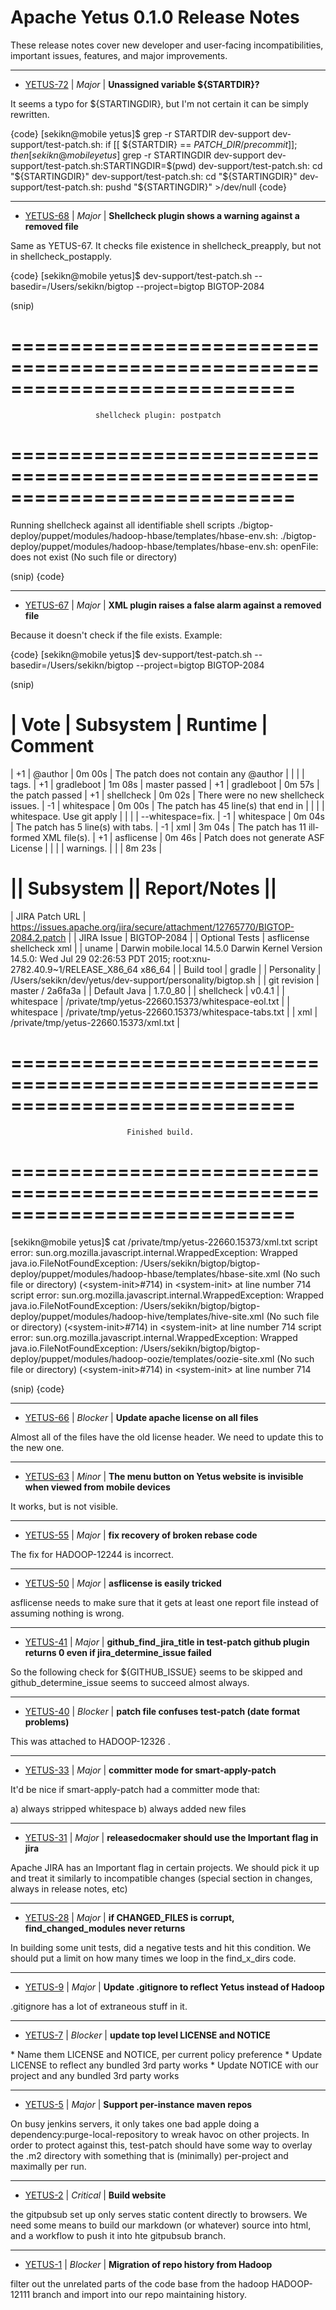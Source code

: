 
<!---
# Licensed to the Apache Software Foundation (ASF) under one
# or more contributor license agreements.  See the NOTICE file
# distributed with this work for additional information
# regarding copyright ownership.  The ASF licenses this file
# to you under the Apache License, Version 2.0 (the
# "License"); you may not use this file except in compliance
# with the License.  You may obtain a copy of the License at
#
#     http://www.apache.org/licenses/LICENSE-2.0
#
# Unless required by applicable law or agreed to in writing, software
# distributed under the License is distributed on an "AS IS" BASIS,
# WITHOUT WARRANTIES OR CONDITIONS OF ANY KIND, either express or implied.
# See the License for the specific language governing permissions and
# limitations under the License.
-->
# Apache Yetus  0.1.0 Release Notes

These release notes cover new developer and user-facing incompatibilities, important issues, features, and major improvements.


---

* [YETUS-72](https://issues.apache.org/jira/browse/YETUS-72) | *Major* | **Unassigned variable ${STARTDIR}?**

It seems a typo for $\{STARTINGDIR}, but I'm not certain it can be simply rewritten.

{code}
[sekikn@mobile yetus]$ grep -r STARTDIR dev-support
dev-support/test-patch.sh:  if [[ ${STARTDIR} == ${PATCH\_DIR}/precommit ]]; then
[sekikn@mobile yetus]$ grep -r STARTINGDIR dev-support
dev-support/test-patch.sh:STARTINGDIR=$(pwd)
dev-support/test-patch.sh:  cd "${STARTINGDIR}"
dev-support/test-patch.sh:  cd "${STARTINGDIR}"
dev-support/test-patch.sh:  pushd "${STARTINGDIR}" \>/dev/null
{code}


---

* [YETUS-68](https://issues.apache.org/jira/browse/YETUS-68) | *Major* | **Shellcheck plugin shows a warning against a removed file**

Same as YETUS-67. It checks file existence in shellcheck\_preapply, but not in shellcheck\_postapply.

{code}
[sekikn@mobile yetus]$ dev-support/test-patch.sh --basedir=/Users/sekikn/bigtop --project=bigtop BIGTOP-2084

(snip)

============================================================================
============================================================================
                       shellcheck plugin: postpatch
============================================================================
============================================================================


Running shellcheck against all identifiable shell scripts
./bigtop-deploy/puppet/modules/hadoop-hbase/templates/hbase-env.sh: ./bigtop-deploy/puppet/modules/hadoop-hbase/templates/hbase-env.sh: openFile: does not exist (No such file or directory)

(snip)
{code}


---

* [YETUS-67](https://issues.apache.org/jira/browse/YETUS-67) | *Major* | **XML plugin raises a false alarm against a removed file**

Because it doesn't check if the file exists. Example:

{code}
[sekikn@mobile yetus]$ dev-support/test-patch.sh --basedir=/Users/sekikn/bigtop --project=bigtop BIGTOP-2084

(snip)

\| Vote \|      Subsystem \|  Runtime   \| Comment
============================================================================
\|  +1  \|       @author  \|  0m 00s    \| The patch does not contain any @author 
\|      \|                \|            \| tags.
\|  +1  \|    gradleboot  \|  1m 08s    \| master passed 
\|  +1  \|    gradleboot  \|  0m 57s    \| the patch passed 
\|  +1  \|    shellcheck  \|  0m 02s    \| There were no new shellcheck issues. 
\|  -1  \|    whitespace  \|  0m 00s    \| The patch has 45 line(s) that end in 
\|      \|                \|            \| whitespace. Use git apply
\|      \|                \|            \| --whitespace=fix.
\|  -1  \|    whitespace  \|  0m 04s    \| The patch has 5 line(s) with tabs. 
\|  -1  \|           xml  \|  3m 04s    \| The patch has 11 ill-formed XML file(s). 
\|  +1  \|    asflicense  \|  0m 46s    \| Patch does not generate ASF License 
\|      \|                \|            \| warnings.
\|      \|                \|  8m 23s    \| 


\|\| Subsystem \|\| Report/Notes \|\|
============================================================================
\| JIRA Patch URL \| https://issues.apache.org/jira/secure/attachment/12765770/BIGTOP-2084.2.patch \|
\| JIRA Issue \| BIGTOP-2084 \|
\| Optional Tests \| asflicense shellcheck  xml  \|
\| uname \| Darwin mobile.local 14.5.0 Darwin Kernel Version 14.5.0: Wed Jul 29 02:26:53 PDT 2015; root:xnu-2782.40.9~1/RELEASE\_X86\_64 x86\_64 \|
\| Build tool \| gradle \|
\| Personality \| /Users/sekikn/dev/yetus/dev-support/personality/bigtop.sh \|
\| git revision \| master / 2a6fa3a \|
\| Default Java \| 1.7.0\_80 \|
\| shellcheck \| v0.4.1 \|
\| whitespace \| /private/tmp/yetus-22660.15373/whitespace-eol.txt \|
\| whitespace \| /private/tmp/yetus-22660.15373/whitespace-tabs.txt \|
\| xml \| /private/tmp/yetus-22660.15373/xml.txt \|


============================================================================
============================================================================
                              Finished build.
============================================================================
============================================================================


[sekikn@mobile yetus]$ cat /private/tmp/yetus-22660.15373/xml.txt
script error: sun.org.mozilla.javascript.internal.WrappedException: Wrapped java.io.FileNotFoundException: /Users/sekikn/bigtop/bigtop-deploy/puppet/modules/hadoop-hbase/templates/hbase-site.xml (No such file or directory) (\<system-init\>#714) in \<system-init\> at line number 714
script error: sun.org.mozilla.javascript.internal.WrappedException: Wrapped java.io.FileNotFoundException: /Users/sekikn/bigtop/bigtop-deploy/puppet/modules/hadoop-hive/templates/hive-site.xml (No such file or directory) (\<system-init\>#714) in \<system-init\> at line number 714
script error: sun.org.mozilla.javascript.internal.WrappedException: Wrapped java.io.FileNotFoundException: /Users/sekikn/bigtop/bigtop-deploy/puppet/modules/hadoop-oozie/templates/oozie-site.xml (No such file or directory) (\<system-init\>#714) in \<system-init\> at line number 714

(snip)
{code}


---

* [YETUS-66](https://issues.apache.org/jira/browse/YETUS-66) | *Blocker* | **Update apache license on all files**

Almost all of the files have the old license header.  We need to update this to the new one.


---

* [YETUS-63](https://issues.apache.org/jira/browse/YETUS-63) | *Minor* | **The menu button on Yetus website is invisible when viewed from mobile devices**

It works, but is not visible.


---

* [YETUS-55](https://issues.apache.org/jira/browse/YETUS-55) | *Major* | **fix recovery of broken rebase code**

The fix for HADOOP-12244 is incorrect.


---

* [YETUS-50](https://issues.apache.org/jira/browse/YETUS-50) | *Major* | **asflicense is easily tricked**

asflicense needs to make sure that it gets at least one report file instead of assuming nothing is wrong.


---

* [YETUS-41](https://issues.apache.org/jira/browse/YETUS-41) | *Major* | **github\_find\_jira\_title in test-patch github plugin returns 0 even if jira\_determine\_issue failed**

So the following check for $\{GITHUB\_ISSUE} seems to be skipped and github\_determine\_issue seems to succeed almost always.


---

* [YETUS-40](https://issues.apache.org/jira/browse/YETUS-40) | *Blocker* | **patch file confuses test-patch (date format problems)**

This was attached to HADOOP-12326 .


---

* [YETUS-33](https://issues.apache.org/jira/browse/YETUS-33) | *Major* | **committer mode for smart-apply-patch**

It'd be nice if smart-apply-patch had a committer mode that:

a) always stripped whitespace
b) always added new files


---

* [YETUS-31](https://issues.apache.org/jira/browse/YETUS-31) | *Major* | **releasedocmaker should use the Important flag in jira**

Apache JIRA has an Important flag in certain projects.  We should pick it up and treat it similarly to incompatible changes (special section in changes, always in release notes, etc)


---

* [YETUS-28](https://issues.apache.org/jira/browse/YETUS-28) | *Major* | **if CHANGED\_FILES is corrupt, find\_changed\_modules never returns**

In building some unit tests, did a negative tests and hit this condition.  We should put a limit on how many times we loop in the find\_x\_dirs code.


---

* [YETUS-9](https://issues.apache.org/jira/browse/YETUS-9) | *Major* | **Update .gitignore to reflect Yetus instead of Hadoop**

.gitignore has a lot of extraneous stuff in it.


---

* [YETUS-7](https://issues.apache.org/jira/browse/YETUS-7) | *Blocker* | **update top level LICENSE and NOTICE**

\* Name them LICENSE and NOTICE, per current policy preference
\* Update LICENSE to reflect any bundled 3rd party works
\* Update NOTICE with our project and any bundled 3rd party works


---

* [YETUS-5](https://issues.apache.org/jira/browse/YETUS-5) | *Major* | **Support per-instance maven repos**

On busy jenkins servers, it only takes one bad apple doing a dependency:purge-local-repository to wreak havoc on other projects. In order to protect against this, test-patch should have some way to overlay the .m2 directory with something that is (minimally) per-project and maximally per run.


---

* [YETUS-2](https://issues.apache.org/jira/browse/YETUS-2) | *Critical* | **Build website**

the gitpubsub set up only serves static content directly to browsers. We need some means to build our markdown (or whatever) source into html, and a workflow to push it into hte gitpubsub branch.


---

* [YETUS-1](https://issues.apache.org/jira/browse/YETUS-1) | *Blocker* | **Migration of repo history from Hadoop**

filter out the unrelated parts of the code base from the hadoop HADOOP-12111 branch and import into our repo maintaining history.



